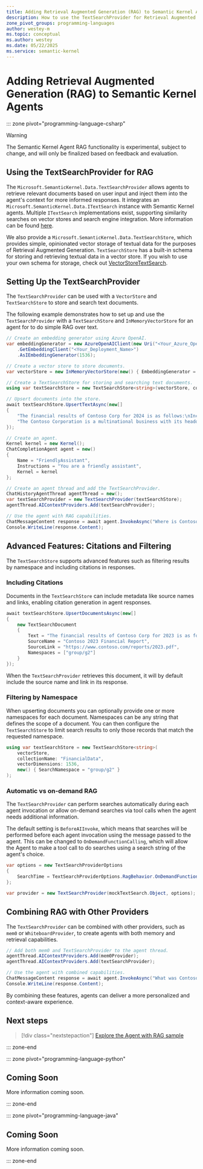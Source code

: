 ```yaml
---
title: Adding Retrieval Augmented Generation (RAG) to Semantic Kernel Agents
description: How to use the TextSearchProvider for Retrieval Augmented Generation (RAG) with Semantic Kernel Agents
zone_pivot_groups: programming-languages
author: westey-m
ms.topic: conceptual
ms.author: westey
ms.date: 05/22/2025
ms.service: semantic-kernel
---
```


# Adding Retrieval Augmented Generation (RAG) to Semantic Kernel Agents

::: zone pivot="programming-language-csharp"

> [!WARNING]
> The Semantic Kernel Agent RAG functionality is experimental, subject to change, and will only be finalized based on feedback and evaluation.

## Using the TextSearchProvider for RAG

The `Microsoft.SemanticKernel.Data.TextSearchProvider` allows agents to retrieve relevant documents based on user input and inject them into the agent's context for more informed responses.
It integrates an `Microsoft.SemanticKernel.Data.ITextSearch` instance with Semantic Kernel agents.
Multiple `ITextSearch` implementations exist, supporting similarity searches on vector stores and search engine integration.
More information can be found [here](../../concepts/text-search/index.md).

We also provide a `Microsoft.SemanticKernel.Data.TextSearchStore`, which provides simple, opinionated vector storage of textual data for the purposes of Retrieval Augmented Generation.
`TextSearchStore` has a built-in schema for storing and retrieving textual data in a vector store. If you wish to use your own schema for storage, check out [VectorStoreTextSearch](../../concepts/text-search/text-search-vector-stores.md).

## Setting Up the TextSearchProvider

The `TextSearchProvider` can be used with a `VectorStore` and `TextSearchStore` to store and search text documents.

The following example demonstrates how to set up and use the `TextSearchProvider` with a `TextSearchStore` and `InMemoryVectorStore` for an agent for to do simple RAG over text.

```csharp
// Create an embedding generator using Azure OpenAI.
var embeddingGenerator = new AzureOpenAIClient(new Uri("<Your_Azure_OpenAI_Endpoint>"), new AzureCliCredential())
    .GetEmbeddingClient("<Your_Deployment_Name>")
    .AsIEmbeddingGenerator(1536);

// Create a vector store to store documents.
var vectorStore = new InMemoryVectorStore(new() { EmbeddingGenerator = embeddingGenerator });

// Create a TextSearchStore for storing and searching text documents.
using var textSearchStore = new TextSearchStore<string>(vectorStore, collectionName: "FinancialData", vectorDimensions: 1536);

// Upsert documents into the store.
await textSearchStore.UpsertTextAsync(new[]
{
    "The financial results of Contoso Corp for 2024 is as follows:\nIncome EUR 154 000 000\nExpenses EUR 142 000 000",
    "The Contoso Corporation is a multinational business with its headquarters in Paris."
});

// Create an agent.
Kernel kernel = new Kernel();
ChatCompletionAgent agent = new()
{
    Name = "FriendlyAssistant",
    Instructions = "You are a friendly assistant",
    Kernel = kernel
};

// Create an agent thread and add the TextSearchProvider.
ChatHistoryAgentThread agentThread = new();
var textSearchProvider = new TextSearchProvider(textSearchStore);
agentThread.AIContextProviders.Add(textSearchProvider);

// Use the agent with RAG capabilities.
ChatMessageContent response = await agent.InvokeAsync("Where is Contoso based?", agentThread).FirstAsync();
Console.WriteLine(response.Content);
```

## Advanced Features: Citations and Filtering

The `TextSearchStore` supports advanced features such as filtering results by namespace and including citations in responses.

### Including Citations

Documents in the `TextSearchStore` can include metadata like source names and links, enabling citation generation in agent responses.

```csharp
await textSearchStore.UpsertDocumentsAsync(new[]
{
    new TextSearchDocument
    {
        Text = "The financial results of Contoso Corp for 2023 is as follows:\nIncome EUR 174 000 000\nExpenses EUR 152 000 000",
        SourceName = "Contoso 2023 Financial Report",
        SourceLink = "https://www.contoso.com/reports/2023.pdf",
        Namespaces = ["group/g2"]
    }
});
```

When the `TextSearchProvider` retrieves this document, it will by default include the source name and link in its response.

### Filtering by Namespace

When upserting documents you can optionally provide one or more namespaces for each document.
Namespaces can be any string that defines the scope of a document.
You can then configure the `TextSearchStore` to limit search results to only those records that match the requested namespace.

```csharp
using var textSearchStore = new TextSearchStore<string>(
    vectorStore,
    collectionName: "FinancialData",
    vectorDimensions: 1536,
    new() { SearchNamespace = "group/g2" }
);
```

### Automatic vs on-demand RAG

The `TextSearchProvider` can perform searches automatically during each agent invocation or allow on-demand searches via tool calls when the agent needs additional information.

The default setting is `BeforeAIInvoke`, which means that searches will be performed before each agent invocation using the message passed to the agent.
This can be changed to `OnDemandFunctionCalling`, which will allow the Agent to make a tool call to do searches using a search string of the agent's choice.

```csharp
var options = new TextSearchProviderOptions
{
    SearchTime = TextSearchProviderOptions.RagBehavior.OnDemandFunctionCalling,
};

var provider = new TextSearchProvider(mockTextSearch.Object, options);
```

## Combining RAG with Other Providers

The `TextSearchProvider` can be combined with other providers, such as `mem0` or `WhiteboardProvider`, to create agents with both memory and retrieval capabilities.

```csharp
// Add both mem0 and TextSearchProvider to the agent thread.
agentThread.AIContextProviders.Add(mem0Provider);
agentThread.AIContextProviders.Add(textSearchProvider);

// Use the agent with combined capabilities.
ChatMessageContent response = await agent.InvokeAsync("What was Contoso's income for 2023?", agentThread).FirstAsync();
Console.WriteLine(response.Content);
```

By combining these features, agents can deliver a more personalized and context-aware experience.

## Next steps

> [!div class="nextstepaction"]
> [Explore the Agent with RAG sample](https://github.com/microsoft/semantic-kernel/blob/main/dotnet/samples/Concepts/Agents/ChatCompletion_Rag.cs)

::: zone-end

::: zone pivot="programming-language-python"

## Coming Soon

More information coming soon.

::: zone-end

::: zone pivot="programming-language-java"

## Coming Soon

More information coming soon.

::: zone-end